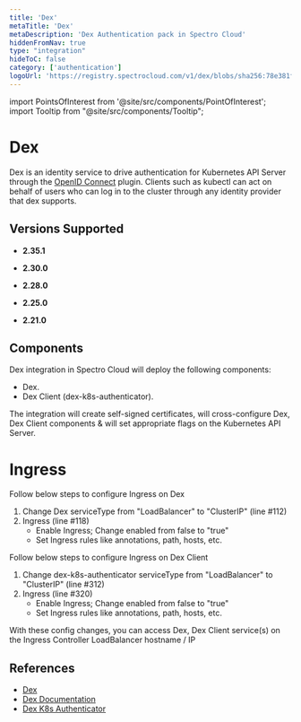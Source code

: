 ```yaml
---
title: 'Dex'
metaTitle: 'Dex'
metaDescription: 'Dex Authentication pack in Spectro Cloud'
hiddenFromNav: true
type: "integration"
hideToC: false
category: ['authentication']
logoUrl: 'https://registry.spectrocloud.com/v1/dex/blobs/sha256:78e381fe12509ed94c7c19cd6f6fc4e896ec66485364644dc1a40229fcf9d90d?type=image/png'
---
```





import PointsOfInterest from '@site/src/components/PointOfInterest';
import Tooltip from "@site/src/components/Tooltip";


# Dex

Dex is an identity service to drive authentication for Kubernetes API Server through the [OpenID Connect](https://openid.net/connect/) plugin. Clients such as kubectl can act on behalf of users who can log in to the cluster through any identity provider that dex supports.


## Versions Supported

<Tabs>

<TabItem value="2.35.x" label="2.35.x">

* **2.35.1**

</TabItem>

<TabItem value="2.30.x" label="2.30.x">

* **2.30.0**

</TabItem>

<TabItem value="2.28.x" label="2.28.x">

* **2.28.0**

</TabItem>

<TabItem value="2.25.x" label="2.25.x">

  * **2.25.0**

</TabItem>

<TabItem value="2.21.x" label="2.21.x">

  * **2.21.0**

</TabItem>
</Tabs>

## Components

Dex integration in Spectro Cloud will deploy the following components:

* Dex.
* Dex Client (dex-k8s-authenticator).

The integration will create self-signed certificates, will cross-configure Dex, Dex Client components & will set appropriate flags on the Kubernetes API Server.

# Ingress

Follow below steps to configure Ingress on Dex

1. Change Dex serviceType from "LoadBalancer" to "ClusterIP" (line #112)
2. Ingress (line #118)
   * Enable Ingress; Change enabled from false to "true"
   * Set Ingress rules like annotations, path, hosts, etc.

Follow below steps to configure Ingress on Dex Client

1. Change dex-k8s-authenticator serviceType from "LoadBalancer" to "ClusterIP" (line #312)
2. Ingress (line #320)
   * Enable Ingress; Change enabled from false to "true"
   * Set Ingress rules like annotations, path, hosts, etc.

With these config changes, you can access Dex, Dex Client service(s) on the Ingress Controller LoadBalancer hostname / IP


## References

- [Dex](https://github.com/dexidp/dex)
- [Dex Documentation](https://dexidp.io/docs/)
- [Dex K8s Authenticator](https://github.com/mintel/dex-k8s-authenticator)

